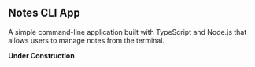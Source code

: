 ## Notes CLI App
A simple command-line application built with TypeScript and Node.js that allows users to manage notes from the terminal.

**Under Construction**